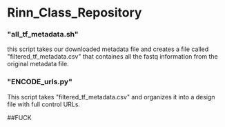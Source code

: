 # Rinn_Class_Repository
### "all_tf_metadata.sh"
this script takes our downloaded metadata file and creates a file called "filtered_tf_metadata.csv" that containes all the fastq information from the original metadata file.

### "ENCODE_urls.py"
This script takes "filtered_tf_metadata.csv" and organizes it into a design file with full control URLs.
 
##FUCK

